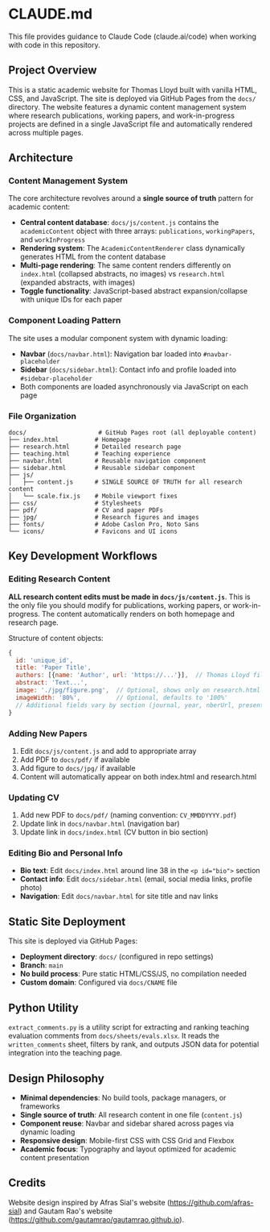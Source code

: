 # CLAUDE.md

This file provides guidance to Claude Code (claude.ai/code) when working with code in this repository.

## Project Overview

This is a static academic website for Thomas Lloyd built with vanilla HTML, CSS, and JavaScript. The site is deployed via GitHub Pages from the `docs/` directory. The website features a dynamic content management system where research publications, working papers, and work-in-progress projects are defined in a single JavaScript file and automatically rendered across multiple pages.

## Architecture

### Content Management System

The core architecture revolves around a **single source of truth** pattern for academic content:

- **Central content database**: `docs/js/content.js` contains the `academicContent` object with three arrays: `publications`, `workingPapers`, and `workInProgress`
- **Rendering system**: The `AcademicContentRenderer` class dynamically generates HTML from the content database
- **Multi-page rendering**: The same content renders differently on `index.html` (collapsed abstracts, no images) vs `research.html` (expanded abstracts, with images)
- **Toggle functionality**: JavaScript-based abstract expansion/collapse with unique IDs for each paper

### Component Loading Pattern

The site uses a modular component system with dynamic loading:

- **Navbar** (`docs/navbar.html`): Navigation bar loaded into `#navbar-placeholder`
- **Sidebar** (`docs/sidebar.html`): Contact info and profile loaded into `#sidebar-placeholder`
- Both components are loaded asynchronously via JavaScript on each page

### File Organization

```
docs/                    # GitHub Pages root (all deployable content)
├── index.html          # Homepage
├── research.html       # Detailed research page
├── teaching.html       # Teaching experience
├── navbar.html         # Reusable navigation component
├── sidebar.html        # Reusable sidebar component
├── js/
│   ├── content.js      # SINGLE SOURCE OF TRUTH for all research content
│   └── scale.fix.js    # Mobile viewport fixes
├── css/                # Stylesheets
├── pdf/                # CV and paper PDFs
├── jpg/                # Research figures and images
├── fonts/              # Adobe Caslon Pro, Noto Sans
└── icons/              # Favicons and UI icons
```

## Key Development Workflows

### Editing Research Content

**ALL research content edits must be made in `docs/js/content.js`**. This is the only file you should modify for publications, working papers, or work-in-progress. The content automatically renders on both homepage and research page.

Structure of content objects:
```javascript
{
  id: 'unique_id',
  title: 'Paper Title',
  authors: [{name: 'Author', url: 'https://...'}],  // Thomas Lloyd filtered out automatically
  abstract: 'Text...',
  image: './jpg/figure.png',  // Optional, shows only on research.html
  imageWidth: '80%',          // Optional, defaults to '100%'
  // Additional fields vary by section (journal, year, nberUrl, presentation, etc.)
}
```

### Adding New Papers

1. Edit `docs/js/content.js` and add to appropriate array
2. Add PDF to `docs/pdf/` if available
3. Add figure to `docs/jpg/` if available
4. Content will automatically appear on both index.html and research.html

### Updating CV

1. Add new PDF to `docs/pdf/` (naming convention: `CV_MMDDYYYY.pdf`)
2. Update link in `docs/navbar.html` (navigation bar)
3. Update link in `docs/index.html` (CV button in bio section)

### Editing Bio and Personal Info

- **Bio text**: Edit `docs/index.html` around line 38 in the `<p id="bio">` section
- **Contact info**: Edit `docs/sidebar.html` (email, social media links, profile photo)
- **Navigation**: Edit `docs/navbar.html` for site title and nav links

## Static Site Deployment

This site is deployed via GitHub Pages:
- **Deployment directory**: `docs/` (configured in repo settings)
- **Branch**: `main`
- **No build process**: Pure static HTML/CSS/JS, no compilation needed
- **Custom domain**: Configured via `docs/CNAME` file

## Python Utility

`extract_comments.py` is a utility script for extracting and ranking teaching evaluation comments from `docs/sheets/evals.xlsx`. It reads the `written_comments` sheet, filters by rank, and outputs JSON data for potential integration into the teaching page.

## Design Philosophy

- **Minimal dependencies**: No build tools, package managers, or frameworks
- **Single source of truth**: All research content in one file (`content.js`)
- **Component reuse**: Navbar and sidebar shared across pages via dynamic loading
- **Responsive design**: Mobile-first CSS with CSS Grid and Flexbox
- **Academic focus**: Typography and layout optimized for academic content presentation

## Credits

Website design inspired by Afras Sial's website (https://github.com/afras-sial) and Gautam Rao's website (https://github.com/gautamrao/gautamrao.github.io).
